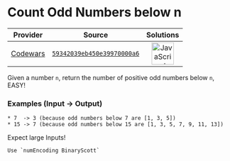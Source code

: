 [_metadata_:generated]: - "true"

# Count Odd Numbers below n

<!-- INFO TABLE BEGIN -->

| Provider                                        | Source                                                                               | Solutions                                                                                                                                                    |
| :---------------------------------------------: | :----------------------------------------------------------------------------------: | :----------------------------------------------------------------------------------------------------------------------------------------------------------: |
| [Codewars](../../../docs/providers/Codewars.md) | [`59342039eb450e39970000a6`](https://www.codewars.com/kata/59342039eb450e39970000a6) | [<img src="https://res.cloudinary.com/rascaltwo/image/upload/v1631924076/javascript_ehszr7.svg" alt="JavaScript" title="JavaScript" width="50" />](solve.js) |

<!-- INFO TABLE END -->

Given a number `n`, return the number of positive odd numbers below `n`, EASY!

### Examples (Input -> Output)
```
* 7  -> 3 (because odd numbers below 7 are [1, 3, 5])
* 15 -> 7 (because odd numbers below 15 are [1, 3, 5, 7, 9, 11, 13])
```

Expect large Inputs!

~~~if:lambdacalc
Use `numEncoding BinaryScott`
~~~
